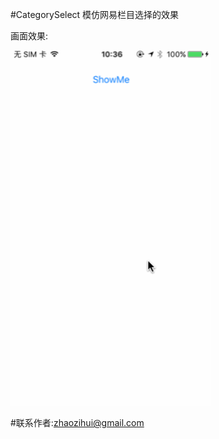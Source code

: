 #CategorySelect
模仿网易栏目选择的效果

画面效果:

<img src="https://raw.githubusercontent.com/zhaozihui/CategorySelect/master/demo.gif " width="320" height="568" alt="画面效果"/>


#联系作者:zhaozihui@gmail.com